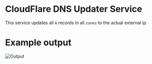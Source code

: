 # CloudFlare DNS Updater Service

This service updates all `A` records in all `zones` to the actual external ip.

# Example output
![Output](https://github.com/zingz0r/CloudFlareDnsUpdater/blob/master/output.png)
